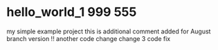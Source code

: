 # hello_world_1  999 555
my simple example project
this is additional comment added for August branch version !!
another code change
change 3 code fix
